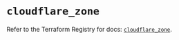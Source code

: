 # `cloudflare_zone`

Refer to the Terraform Registry for docs: [`cloudflare_zone`](https://registry.terraform.io/providers/cloudflare/cloudflare/5.0.0/docs/resources/zone).
